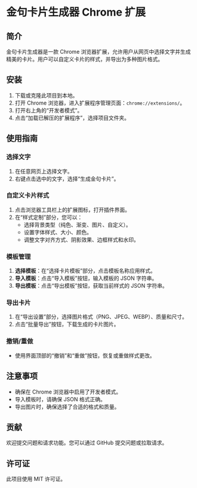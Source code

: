 # 金句卡片生成器 Chrome 扩展

## 简介

金句卡片生成器是一款 Chrome 浏览器扩展，允许用户从网页中选择文字并生成精美的卡片。用户可以自定义卡片的样式，并导出为多种图片格式。

## 安装

1. 下载或克隆此项目到本地。
2. 打开 Chrome 浏览器，进入扩展程序管理页面：`chrome://extensions/`。
3. 打开右上角的“开发者模式”。
4. 点击“加载已解压的扩展程序”，选择项目文件夹。

## 使用指南

### 选择文字

1. 在任意网页上选择文字。
2. 右键点击选中的文字，选择“生成金句卡片”。

### 自定义卡片样式

1. 点击浏览器工具栏上的扩展图标，打开插件界面。
2. 在“样式定制”部分，您可以：
   - 选择背景类型（纯色、渐变、图片、自定义）。
   - 设置字体样式、大小、颜色。
   - 调整文字对齐方式、阴影效果、边框样式和水印。

### 模板管理

1. **选择模板**：在“选择卡片模板”部分，点击模板名称应用样式。
2. **导入模板**：点击“导入模板”按钮，输入模板的 JSON 字符串。
3. **导出模板**：点击“导出模板”按钮，获取当前样式的 JSON 字符串。

### 导出卡片

1. 在“导出设置”部分，选择图片格式（PNG、JPEG、WEBP）、质量和尺寸。
2. 点击“批量导出”按钮，下载生成的卡片图片。

### 撤销/重做

- 使用界面顶部的“撤销”和“重做”按钮，恢复或重做样式更改。

## 注意事项

- 确保在 Chrome 浏览器中启用了开发者模式。
- 导入模板时，请确保 JSON 格式正确。
- 导出图片时，确保选择了合适的格式和质量。

## 贡献

欢迎提交问题和请求功能。您可以通过 GitHub 提交问题或拉取请求。

## 许可证

此项目使用 MIT 许可证。